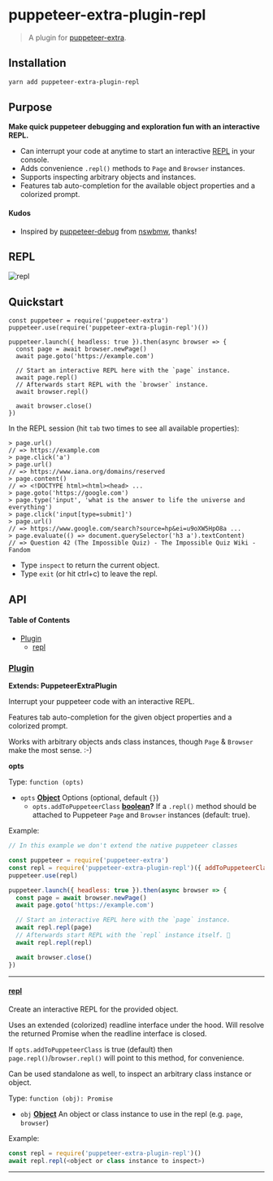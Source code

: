 # puppeteer-extra-plugin-repl

> A plugin for [puppeteer-extra](https://github.com/berstend/puppeteer-extra).

## Installation

```bash
yarn add puppeteer-extra-plugin-repl
```

## Purpose

**Make quick puppeteer debugging and exploration fun with an interactive REPL.**

-   Can interrupt your code at anytime to start an interactive [REPL](https://en.wikipedia.org/wiki/Read%E2%80%93eval%E2%80%93print_loop) in your console.
-   Adds convenience `.repl()` methods to `Page` and `Browser` instances.
-   Supports inspecting arbitrary objects and instances.
-   Features tab auto-completion for the available object properties and a colorized prompt.

#### Kudos

-   Inspired by [puppeteer-debug](https://github.com/nswbmw/puppeteer-debug) from [nswbmw](https://github.com/nswbmw), thanks!

## REPL

![repl](https://i.imgur.com/xeP7hEc.gif)

## Quickstart

```es6
const puppeteer = require('puppeteer-extra')
puppeteer.use(require('puppeteer-extra-plugin-repl')())

puppeteer.launch({ headless: true }).then(async browser => {
  const page = await browser.newPage()
  await page.goto('https://example.com')

  // Start an interactive REPL here with the `page` instance.
  await page.repl()
  // Afterwards start REPL with the `browser` instance.
  await browser.repl()

  await browser.close()
})
```

In the REPL session (hit `tab` two times to see all available properties):

```es6
> page.url()
// => https://example.com
> page.click('a')
> page.url()
// => https://www.iana.org/domains/reserved
> page.content()
// => <!DOCTYPE html><html><head> ...
> page.goto('https://google.com')
> page.type('input', 'what is the answer to life the universe and everything')
> page.click('input[type=submit]')
> page.url()
// => https://www.google.com/search?source=hp&ei=u9oXW5HpO8a ...
> page.evaluate(() => document.querySelector('h3 a').textContent)
// => Question 42 (The Impossible Quiz) - The Impossible Quiz Wiki - Fandom
```

-   Type `inspect` to return the current object.
-   Type `exit` (or hit ctrl+c) to leave the repl.

## API

<!-- Generated by documentation.js. Update this documentation by updating the source code. -->

#### Table of Contents

-   [Plugin](#plugin)
    -   [repl](#repl)

### [Plugin](https://github.com/berstend/puppeteer-extra/blob/db57ea66cf10d407cf63af387892492e495a84f2/packages/puppeteer-extra-plugin-repl/index.js#L38-L83)

**Extends: PuppeteerExtraPlugin**

Interrupt your puppeteer code with an interactive REPL.

Features tab auto-completion for the given object properties and a colorized prompt.

Works with arbitrary objects ands class instances, though `Page` & `Browser` make the most sense. :-)

**opts**

Type: `function (opts)`

-   `opts` **[Object](https://developer.mozilla.org/docs/Web/JavaScript/Reference/Global_Objects/Object)** Options (optional, default `{}`)
    -   `opts.addToPuppeteerClass` **[boolean](https://developer.mozilla.org/docs/Web/JavaScript/Reference/Global_Objects/Boolean)?** If a `.repl()` method should be attached to Puppeteer `Page` and `Browser` instances (default: true).

Example:

```javascript
// In this example we don't extend the native puppeteer classes

const puppeteer = require('puppeteer-extra')
const repl = require('puppeteer-extra-plugin-repl')({ addToPuppeteerClass: false })
puppeteer.use(repl)

puppeteer.launch({ headless: true }).then(async browser => {
  const page = await browser.newPage()
  await page.goto('https://example.com')

  // Start an interactive REPL here with the `page` instance.
  await repl.repl(page)
  // Afterwards start REPL with the `repl` instance itself. 🐴
  await repl.repl(repl)

  await browser.close()
})
```

* * *

#### [repl](https://github.com/berstend/puppeteer-extra/blob/db57ea66cf10d407cf63af387892492e495a84f2/packages/puppeteer-extra-plugin-repl/index.js#L70-L70)

Create an interactive REPL for the provided object.

Uses an extended (colorized) readline interface under the hood.
Will resolve the returned Promise when the readline interface is closed.

If `opts.addToPuppeteerClass` is true (default) then `page.repl()`/`browser.repl()`
will point to this method, for convenience.

Can be used standalone as well, to inspect an arbitrary class instance or object.

Type: `function (obj): Promise`

-   `obj` **[Object](https://developer.mozilla.org/docs/Web/JavaScript/Reference/Global_Objects/Object)** An object or class instance to use in the repl (e.g. `page`, `browser`)

Example:

```javascript
const repl = require('puppeteer-extra-plugin-repl')()
await repl.repl(<object or class instance to inspect>)
```

* * *
